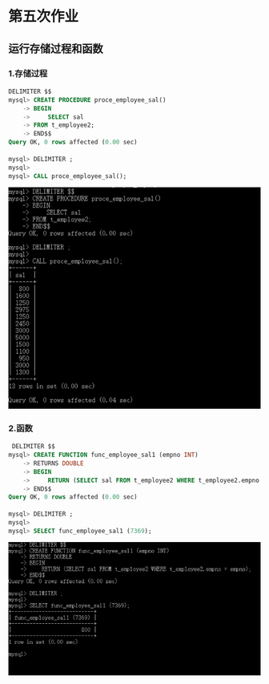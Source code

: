 # 第五次作业
## 运行存储过程和函数
### 1.存储过程

```sql
DELIMITER $$
mysql> CREATE PROCEDURE proce_employee_sal()
    -> BEGIN
    ->     SELECT sal
    -> FROM t_employee2;
    -> END$$
Query OK, 0 rows affected (0.00 sec)

mysql> DELIMITER ;
mysql>
mysql> CALL proce_employee_sal();
```
![](https://github.com/JINxin-0505/homework/blob/master/picture/m26.png)

### 2.函数

```sql
 DELIMITER $$
mysql> CREATE FUNCTION func_employee_sal1 (empno INT)
    -> RETURNS DOUBLE
    -> BEGIN
    ->     RETURN (SELECT sal FROM t_employee2 WHERE t_employee2.empno = empno);
    -> END$$
Query OK, 0 rows affected (0.00 sec)

mysql> DELIMITER ;
mysql>
mysql> SELECT func_employee_sal1 (7369);
```
![](https://github.com/JINxin-0505/homework/blob/master/picture/m27.png)
